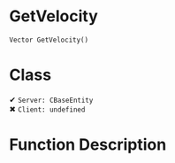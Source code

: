 # GetVelocity
```
Vector GetVelocity()
```
# Class
✔ `Server: CBaseEntity`  
✖ `Client: undefined`  

# Function Description

